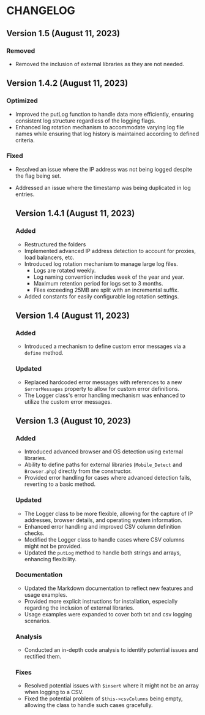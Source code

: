 # CHANGELOG



## Version 1.5 (August 11, 2023)
### Removed

- Removed the inclusion of external libraries as they are not needed.






## Version 1.4.2 (August 11, 2023)
### Optimized

- Improved the putLog function to handle data more efficiently, ensuring consistent log structure regardless of the logging flags.
- Enhanced log rotation mechanism to accommodate varying log file names while ensuring that log history is maintained according to defined criteria.

### Fixed

- Resolved an issue where the IP address was not being logged despite the flag being set.
- Addressed an issue where the timestamp was being duplicated in log entries.
  
  




  ## Version 1.4.1 (August 11, 2023)

  ### Added

  - Restructured the folders
  - Implemented advanced IP address detection to account for proxies, load balancers, etc.
  - Introduced log rotation mechanism to manage large log files.
    - Logs are rotated weekly.
    - Log naming convention includes week of the year and year.
    - Maximum retention period for logs set to 3 months.
    - Files exceeding 25MB are split with an incremental suffix.
  - Added constants for easily configurable log rotation settings.

  

  


  ## Version 1.4 (August 11, 2023)

  ### Added

  - Introduced a mechanism to define custom error messages via a `define` method.

  ### Updated

  - Replaced hardcoded error messages with references to a new `$errorMessages` property to allow for custom error definitions.
  - The Logger class's error handling mechanism was enhanced to utilize the custom error messages.

  

  

  ## Version 1.3 (August 10, 2023)

  ### Added

  - Introduced advanced browser and OS detection using external libraries.
  - Ability to define paths for external libraries (`Mobile_Detect` and `Browser.php`) directly from the constructor.
  - Provided error handling for cases where advanced detection fails, reverting to a basic method.

  ### Updated

  - The Logger class to be more flexible, allowing for the capture of IP addresses, browser details, and operating system information.
  - Enhanced error handling and improved CSV column definition checks.
  - Modified the Logger class to handle cases where CSV columns might not be provided.
  - Updated the `putLog` method to handle both strings and arrays, enhancing flexibility.

  ### Documentation

  - Updated the Markdown documentation to reflect new features and usage examples.
  - Provided more explicit instructions for installation, especially regarding the inclusion of external libraries.
  - Usage examples were expanded to cover both txt and csv logging scenarios.

  ### Analysis

  - Conducted an in-depth code analysis to identify potential issues and rectified them.

  ### Fixes

  - Resolved potential issues with `$insert` where it might not be an array when logging to a CSV.
  - Fixed the potential problem of `$this->csvColumns` being empty, allowing the class to handle such cases gracefully.
